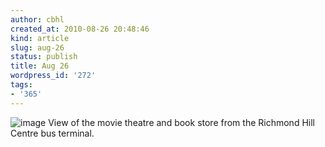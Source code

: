 ```yaml
---
author: cbhl
created_at: 2010-08-26 20:48:46
kind: article
slug: aug-26
status: publish
title: Aug 26
wordpress_id: '272'
tags:
- '365'
---
```


![image](http://blog.azuresky.ca/blog/wp-content/uploads/2010/08/wpid-IMG_20100826_204720.jpg)
View of the movie theatre and book store from the Richmond Hill Centre
bus terminal.
